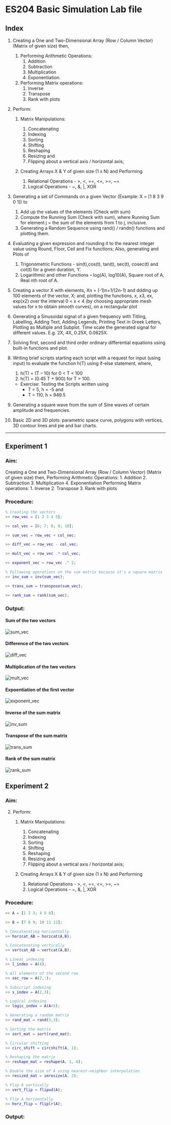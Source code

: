 # ES204 Basic Simulation Lab file

## Index
1. Creating a One and Two-Dimensional Array (Row / Column Vector) (Matrix of given size) then, 
    1. Performing Arithmetic Operations:
        1. Addition
        2. Subtraction
        3. Multiplication
        4. Exponentiation.  
    2. Performing Matrix operations: 
        1. Inverse 
        2. Transpose
        3. Rank with plots
   
2. Perform:
    1. Matrix Manipulations: 
        1. Concatenating 
        2. Indexing 
        3. Sorting
        4. Shifting 
        5. Reshaping 
        6. Resizing and 
        7. Flipping about a vertical axis / horizontal axis; 
    
    2. Creating Arrays X & Y of given size (1 x N) and Performing
        1. Relational Operations - >, <, ==, <=, >=, ~=
        2. Logical Operations - ~, &, |, XOR

3. Generating a set of Commands on a given Vector (Example: X = [1 8 3 9 0 1]) to
    1. Add up the values of the elements (Check with sum)
    2. Compute the Running Sum (Check with sum), where Running Sum for element j = the sum of the elements from 1 to j, inclusive.
    3. Generating a Random Sequence using rand() / randn() functions and plotting them.

4. Evaluating a given expression and rounding it to the nearest integer value using Round, Floor, Ceil and Fix functions; Also, generating and Plots of
    1. Trigonometric Functions - sin(t),cos(t), tan(t), sec(t), cosec(t) and cot(t) for a given duration, ‘t’.
    2. Logarithmic and other Functions – log(A), log10(A), Square root of A, Real nth root of A.

5. Creating a vector X with elements, Xn = (-1)n+1/(2n-1) and ddding up 100 elements of the vector, X; and, plotting the functions, x, x3, ex, exp(x2) over the interval 0 < x < 4 (by choosing appropriate mesh values for x to obtain smooth curves), on a rectangular plot

6. Generating a Sinusoidal signal of a given frequency with Titling, Labelling, Adding Text, Adding Legends, Printing Text in Greek Letters, Plotting as Multiple and Subplot. Time scale the generated signal for different values. E.g. 2X, 4X, 0.25X, 0.0625X.

7. Solving first, second and third order ordinary differential equations using built-in functions and plot.

8. Writing brief scripts starting each script with a request for input (using input) to evaluate the function h(T) using if-else statement, where, 
    1. h(T) = (T – 10) for 0 < T < 100 
    2. h(T) = (0.45 T + 900) for T > 100. 
    - Exercise: Testing the Scripts written using
        -  T = 5, h = -5 and 
        - T = 110, h = 949.5

9. Generating a square wave from the sum of Sine waves of certain amplitude and frequencies.

10. Basic 2D and 3D plots: parametric space curve, polygons with vertices, 3D contour lines and pie and bar charts.

---

## Experiment 1
### Aim:
Creating a One and Two-Dimensional Array (Row / Column Vector) (Matrix of given size) then, 
    Performing Arithmetic Operations:
    1. Addition
    2. Subtraction
    3. Multiplication
    4. Exponentiation
    Performing Matrix operations: 
    1. Inverse 
    2. Transpose
    3. Rank with plots

### Procedure:
```matlab
% Creating the vectors
>> row_vec = [1 2 3 4 5];

>> col_vec = [6; 7; 8; 9; 10];

>> sum_vec = row_vec + col_vec;

>> diff_vec = row_vec - col_vec;

>> mult_vec = row_vec .* col_vec;

>> exponent_vec = row_vec .^ 2;

% Following operations on the sum matrix because it's a square matrix
>> inv_sum = inv(sum_vec);

>> trans_sum = transpose(sum_vec);

>> rank_sum = rank(sum_vec);
```

### Output:
#### Sum of the two vectors
![sum_vec](assets/01%20sum_vec.png)

#### Difference of the two vectors
![diff_vec](assets/01%20diff_vec.png)

#### Multiplication of the two vectors
![mult_vec](assets/01%20mult_vec.png)

#### Expoentiation of the first vector
![exponent_vec](assets/01%20exponent_vec.png)

#### Inverse of the sum matrix
![inv_sum](assets/01%20inv_sum.png)

#### Transpose of the sum matrix
![trans_sum](assets/01%20trans_sum.png)

#### Rank of the sum matrix
![rank_sum](assets/01%20rank_sum.png)

## Experiment 2
### Aim:
2. Perform:
    1. Matrix Manipulations: 
        1. Concatenating 
        2. Indexing 
        3. Sorting
        4. Shifting 
        5. Reshaping 
        6. Resizing and 
        7. Flipping about a vertical axis / horizontal axis; 
    
    2. Creating Arrays X & Y of given size (1 x N) and Performing
        1. Relational Operations - >, <, ==, <=, >=, ~=
        2. Logical Operations - ~, &, |, XOR

### Procedure:
```matlab
>> A = [1 2 3; 4 5 6];

>> B = [7 8 9; 10 11 12];

% Concatenating horizontally
>> horzcat_AB = horzcat(A,B);

% Concatenating vertically
>> vertcat_AB = vertcat(A,B);

% Linear indexing
>> l_index = A(4);

% All elements of the second row
>> sec_row = A(2,:);

% Subscript indexing
>> s_index = A(2,3);

% Logical indexing
>> logic_index = A(A>5);

% Generating a random matrix
>> rand_mat = rand(3,3);

% Sorting the matrix
>> sort_mat = sort(rand_mat);

% Circular shifting
>> circ_shift = circshift(A, 1);

% Reshaping the matrix
>> reshape_mat = reshape(A, 1, 6);

% Double the size of A using nearest-neighbor interpolation
>> resized_mat = imresize(A, 2);

% Flip A vertically
>> vert_flip = flipud(A);

% Flip A horizontally
>> horz_flip = fliplr(A);


```

### Output: